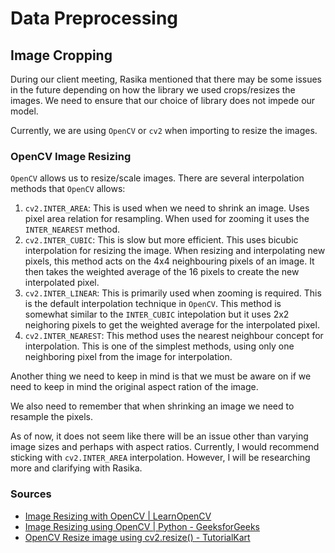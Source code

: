 # Data Preprocessing

## Image Cropping

During our client meeting, Rasika mentioned that there may be some issues in the future depending on how the library we used crops/resizes the images. We need to ensure that our choice of library does not impede our model.

Currently, we are using `OpenCV` or `cv2` when importing to resize the images.

### OpenCV Image Resizing

`OpenCV` allows us to resize/scale images. There are several interpolation methods that `OpenCV` allows:

1. `cv2.INTER_AREA`: This is used when we need to shrink an image. Uses pixel area relation for resampling. When used for zooming it uses the `INTER_NEAREST` method.
2. `cv2.INTER_CUBIC`: This is slow but more efficient. This uses bicubic interpolation for resizing the image. When resizing and interpolating new pixels, this method acts on the 4x4 neighbouring pixels of an image. It then takes the weighted average of the 16 pixels to create the new interpolated pixel.
3. `cv2.INTER_LINEAR`: This is primarily used when zooming is required. This is the default interpolation technique in `OpenCV`. This method is somewhat similar to the `INTER_CUBIC` intepolation but it uses 2x2 neighoring pixels to get the weighted average for the interpolated pixel.
4. `cv2.INTER_NEAREST`: This method uses the nearest neighbour concept for interpolation. This is one of the simplest methods, using only one neighboring pixel from the image for interpolation.

Another thing we need to keep in mind is that we must be aware on if we need to keep in mind the original aspect ration of the image.

We also need to remember that when shrinking an image we need to resample the pixels.

As of now, it does not seem like there will be an issue other than varying image sizes and perhaps with aspect ratios. Currently, I would recommend sticking with `cv2.INTER_AREA` interpolation. However, I will be researching more and clarifying with Rasika.

### Sources

- [Image Resizing with OpenCV | LearnOpenCV](https://learnopencv.com/image-resizing-with-opencv/)
- [Image Resizing using OpenCV | Python - GeeksforGeeks](https://www.geeksforgeeks.org/image-resizing-using-opencv-python/)
- [OpenCV Resize image using cv2.resize() - TutorialKart](https://www.tutorialkart.com/opencv/python/opencv-python-resize-image/)
